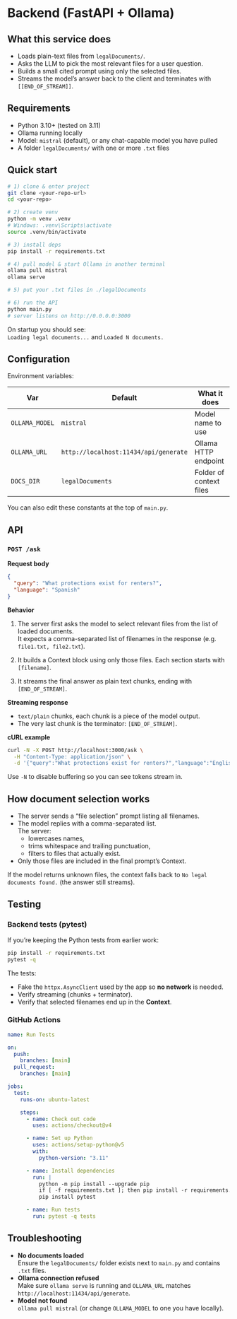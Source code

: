 # Backend (FastAPI + Ollama)

## What this service does

- Loads plain-text files from `legalDocuments/`.
- Asks the LLM to pick the most relevant files for a user question.
- Builds a small cited prompt using only the selected files.
- Streams the model’s answer back to the client and terminates with `[[END_OF_STREAM]]`.

## Requirements

- Python 3.10+ (tested on 3.11)
- Ollama running locally
- Model: `mistral` (default), or any chat-capable model you have pulled
- A folder `legalDocuments/` with one or more `.txt` files

## Quick start

```bash
# 1) clone & enter project
git clone <your-repo-url>
cd <your-repo>

# 2) create venv
python -m venv .venv
# Windows: .venv\Scripts\activate
source .venv/bin/activate

# 3) install deps
pip install -r requirements.txt

# 4) pull model & start Ollama in another terminal
ollama pull mistral
ollama serve

# 5) put your .txt files in ./legalDocuments

# 6) run the API
python main.py
# server listens on http://0.0.0.0:3000
```

On startup you should see:  
`Loading legal documents...` and `Loaded N documents.`

## Configuration

Environment variables:

| Var            | Default                               | What it does            |
| -------------- | ------------------------------------- | ----------------------- |
| `OLLAMA_MODEL` | `mistral`                             | Model name to use       |
| `OLLAMA_URL`   | `http://localhost:11434/api/generate` | Ollama HTTP endpoint    |
| `DOCS_DIR`     | `legalDocuments`                      | Folder of context files |

You can also edit these constants at the top of `main.py`.

## API

### `POST /ask`

**Request body**

```json
{
  "query": "What protections exist for renters?",
  "language": "Spanish"
}
```

**Behavior**

1. The server first asks the model to select relevant files from the list of loaded documents.  
   It expects a comma-separated list of filenames in the response (e.g. `file1.txt, file2.txt`).

2. It builds a Context block using only those files. Each section starts with `[filename]`.

3. It streams the final answer as plain text chunks, ending with `[END_OF_STREAM]`.

**Streaming response**

- `text/plain` chunks, each chunk is a piece of the model output.
- The very last chunk is the terminator: `[END_OF_STREAM]`.

**cURL example**

```bash
curl -N -X POST http://localhost:3000/ask \
  -H "Content-Type: application/json" \
  -d '{"query":"What protections exist for renters?","language":"English"}'
```

Use `-N` to disable buffering so you can see tokens stream in.

## How document selection works

- The server sends a “file selection” prompt listing all filenames.
- The model replies with a comma-separated list.  
  The server:
  - lowercases names,
  - trims whitespace and trailing punctuation,
  - filters to files that actually exist.
- Only those files are included in the final prompt’s Context.

If the model returns unknown files, the context falls back to `No legal documents found.` (the answer still streams).

## Testing

### Backend tests (pytest)

If you’re keeping the Python tests from earlier work:

```bash
pip install -r requirements.txt
pytest -q
```

The tests:

- Fake the `httpx.AsyncClient` used by the app so **no network** is needed.
- Verify streaming (chunks + terminator).
- Verify that selected filenames end up in the **Context**.

### GitHub Actions

```yaml
name: Run Tests

on:
  push:
    branches: [main]
  pull_request:
    branches: [main]

jobs:
  test:
    runs-on: ubuntu-latest

    steps:
      - name: Check out code
        uses: actions/checkout@v4

      - name: Set up Python
        uses: actions/setup-python@v5
        with:
          python-version: "3.11"

      - name: Install dependencies
        run: |
          python -m pip install --upgrade pip
          if [ -f requirements.txt ]; then pip install -r requirements.txt; fi
          pip install pytest

      - name: Run tests
        run: pytest -q tests
```

## Troubleshooting

- **No documents loaded**  
  Ensure the `legalDocuments/` folder exists next to `main.py` and contains `.txt` files.
- **Ollama connection refused**  
  Make sure `ollama serve` is running and `OLLAMA_URL` matches `http://localhost:11434/api/generate`.
- **Model not found**  
  `ollama pull mistral` (or change `OLLAMA_MODEL` to one you have locally).
